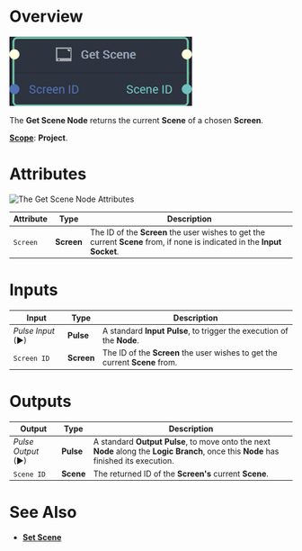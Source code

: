 # Overview

![The Get Scene Node.](../../../.gitbook/assets/getscenenode20241.png)

The **Get Scene Node** returns the current **Scene** of a chosen **Screen**.

[**Scope**](../../overview.md#scopes): **Project**.

# Attributes

![The Get Scene Node Attributes](../../../.gitbook/assets/getsceneno)

|Attribute|Type|Description|
|---|---|---|
|`Screen`|**Screen**|The ID of the **Screen** the user wishes to get the current **Scene** from, if none is indicated in the **Input Socket**.|

# Inputs

|Input|Type|Description|
|---|---|---|
|*Pulse Input* (►)|**Pulse**|A standard **Input Pulse**, to trigger the execution of the **Node**.|
|`Screen ID`|**Screen**|The ID of the **Screen** the user wishes to get the current **Scene** from.|


# Outputs

|Output|Type|Description|
|---|---|---|
|*Pulse Output* (►)|**Pulse**|A standard **Output Pulse**, to move onto the next **Node** along the **Logic Branch**, once this **Node** has finished its execution.|
|`Scene ID`|**Scene**|The returned ID of the **Screen's** current **Scene**.|

# See Also

* [**Set Scene**](setscene.md)
